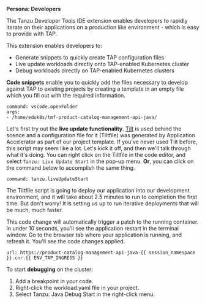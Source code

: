 **Persona: Developers**

The Tanzu Developer Tools IDE extension enables developers to rapidly iterate on their applications on a production like environment - which is easy to provide with TAP.

This extension enables developers to:
- Generate snippets to quickly create TAP configuration files
- Live update workloads directly onto TAP-enabled Kubernetes cluster
- Debug workloads directly on TAP-enabled Kubernetes clusters

**Code snippets** enable you to quickly add the files necessary to develop against TAP to existing projects by creating a template in an empty file which you fill out with the required information. 

```editor:execute-command
command: vscode.openFolder
args:
- /home/eduk8s/tmf-product-catalog-management-api-java/
```

Let's first try out the **live update functionality**. 
[Tilt](https://tilt.dev) is used behind the scence and a configuration file for it (Tiltfile) was generated by Application Accelerator as part of our project template. 
If you've never used Tilt before, this script may seem like a lot. Let's kick it off, and then we'll talk through what it's doing. You can right click on the Tiltfile in the code editor, and select `Tanzu: Live Update Start` in the pop-up menu. **Or**, you can click on the command below to accomplish the same thing.

```editor:execute-command
command: tanzu.liveUpdateStart
```

The Tiltfile script is going to deploy our application into our development environment, and it will take about 2.5 minutes to run to completion the first time. But don't worry! It is setting us up to run iterative deployments that will be much, much faster.

This code change will automatically trigger a patch to the running container. In under 10 seconds, you'll see the application restart in the terminal window. Go to the browser tab where your application is running, and refresh it. You'll see the code changes applied.
```dashboard:open-url
url: https://product-catalog-management-api-java-{{ session_namespace }}.cnr.{{ ENV_TAP_INGRESS }}
```

To start **debugging** on the cluster:
1. Add a breakpoint in your code.
2. Right-click the workload.yaml file in your project.
3. Select Tanzu: Java Debug Start in the right-click menu.